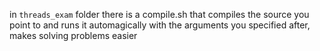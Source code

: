 in `threads_exam` folder there is a compile.sh that compiles the source you point to and runs it automagically with the arguments you specified after, makes solving problems easier
